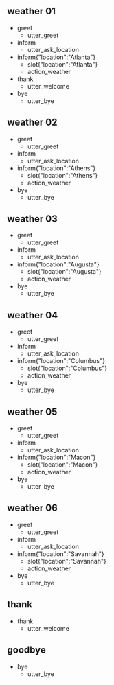 ## weather 01
* greet
  - utter_greet
* inform
  - utter_ask_location
* inform{"location":"Atlanta"}
  - slot{"location":"Atlanta"}
  - action_weather
* thank
  - utter_welcome
* bye
  - utter_bye

## weather 02
* greet
  - utter_greet
* inform
  - utter_ask_location
* inform{"location":"Athens"}
  - slot{"location":"Athens"}
  - action_weather
* bye
  - utter_bye

## weather 03
* greet
  - utter_greet
* inform
  - utter_ask_location
* inform{"location":"Augusta"}
  - slot{"location":"Augusta"}
  - action_weather
* bye
  - utter_bye

## weather 04
* greet
  - utter_greet
* inform
  - utter_ask_location
* inform{"location":"Columbus"}
  - slot{"location":"Columbus"}
  - action_weather
* bye
  - utter_bye

## weather 05
* greet
  - utter_greet
* inform
  - utter_ask_location
* inform{"location":"Macon"}
  - slot{"location":"Macon"}
  - action_weather
* bye
  - utter_bye

## weather 06
* greet
  - utter_greet
* inform
  - utter_ask_location
* inform{"location":"Savannah"}
  - slot{"location":"Savannah"}
  - action_weather
* bye
  - utter_bye

## thank
* thank
  - utter_welcome

## goodbye
* bye
  - utter_bye

